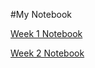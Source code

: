 #My Notebook


[Week 1 Notebook](http://nbviewer.ipython.org/github/lisa418/fish546-2015/blob/master/nb/W1-notebook.ipynb)

[Week 2 Notebook](http://nbviewer.ipython.org/github/lisa418/fish546-2015/blob/master/nb/W2-notebook.ipynb)
